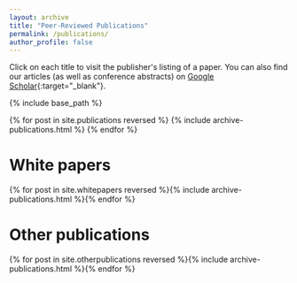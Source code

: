 ```yaml
---
layout: archive
title: "Peer-Reviewed Publications"
permalink: /publications/
author_profile: false
---
```


Click on each title to visit the publisher's listing of a paper.
You can also find our articles (as well as conference abstracts) on [Google Scholar](https://scholar.google.co.uk/citations?user=orC_dKIAAAAJ&hl=fr&oi=ao){:target="_blank"}.

{% include base_path %}

{% for post in site.publications reversed %} 
  {% include archive-publications.html %} 
{% endfor %}

# White papers

{% for post in site.whitepapers reversed %}{% include archive-publications.html %}{% endfor %}

# Other publications

{% for post in site.otherpublications reversed %}{% include archive-publications.html %}{% endfor %}

